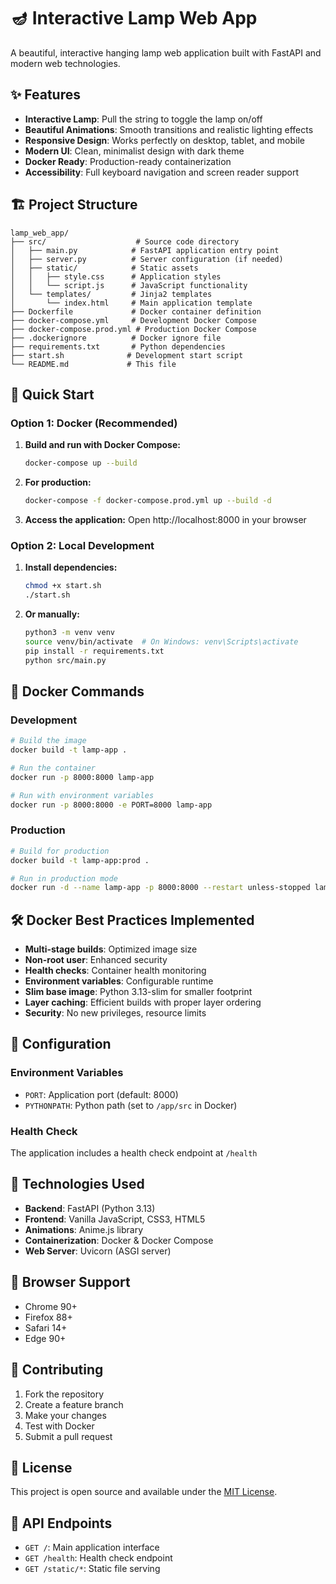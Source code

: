 # 🪔 Interactive Lamp Web App

A beautiful, interactive hanging lamp web application built with FastAPI and modern web technologies.

## ✨ Features

- **Interactive Lamp**: Pull the string to toggle the lamp on/off
- **Beautiful Animations**: Smooth transitions and realistic lighting effects
- **Responsive Design**: Works perfectly on desktop, tablet, and mobile
- **Modern UI**: Clean, minimalist design with dark theme
- **Docker Ready**: Production-ready containerization
- **Accessibility**: Full keyboard navigation and screen reader support

## 🏗️ Project Structure

```
lamp_web_app/
├── src/                    # Source code directory
│   ├── main.py            # FastAPI application entry point
│   ├── server.py          # Server configuration (if needed)
│   ├── static/            # Static assets
│   │   ├── style.css      # Application styles
│   │   └── script.js      # JavaScript functionality
│   └── templates/         # Jinja2 templates
│       └── index.html     # Main application template
├── Dockerfile             # Docker container definition
├── docker-compose.yml     # Development Docker Compose
├── docker-compose.prod.yml # Production Docker Compose
├── .dockerignore          # Docker ignore file
├── requirements.txt       # Python dependencies
├── start.sh              # Development start script
└── README.md             # This file
```

## 🚀 Quick Start

### Option 1: Docker (Recommended)

1. **Build and run with Docker Compose:**
   ```bash
   docker-compose up --build
   ```

2. **For production:**
   ```bash
   docker-compose -f docker-compose.prod.yml up --build -d
   ```

3. **Access the application:**
   Open http://localhost:8000 in your browser

### Option 2: Local Development

1. **Install dependencies:**
   ```bash
   chmod +x start.sh
   ./start.sh
   ```

2. **Or manually:**
   ```bash
   python3 -m venv venv
   source venv/bin/activate  # On Windows: venv\Scripts\activate
   pip install -r requirements.txt
   python src/main.py
   ```

## 🐳 Docker Commands

### Development
```bash
# Build the image
docker build -t lamp-app .

# Run the container
docker run -p 8000:8000 lamp-app

# Run with environment variables
docker run -p 8000:8000 -e PORT=8000 lamp-app
```

### Production
```bash
# Build for production
docker build -t lamp-app:prod .

# Run in production mode
docker run -d --name lamp-app -p 8000:8000 --restart unless-stopped lamp-app:prod
```

## 🛠️ Docker Best Practices Implemented

- **Multi-stage builds**: Optimized image size
- **Non-root user**: Enhanced security
- **Health checks**: Container health monitoring
- **Environment variables**: Configurable runtime
- **Slim base image**: Python 3.13-slim for smaller footprint
- **Layer caching**: Efficient builds with proper layer ordering
- **Security**: No new privileges, resource limits

## 🔧 Configuration

### Environment Variables

- `PORT`: Application port (default: 8000)
- `PYTHONPATH`: Python path (set to `/app/src` in Docker)

### Health Check

The application includes a health check endpoint at `/health`

## 🎨 Technologies Used

- **Backend**: FastAPI (Python 3.13)
- **Frontend**: Vanilla JavaScript, CSS3, HTML5
- **Animations**: Anime.js library
- **Containerization**: Docker & Docker Compose
- **Web Server**: Uvicorn (ASGI server)

## 📱 Browser Support

- Chrome 90+
- Firefox 88+
- Safari 14+
- Edge 90+

## 🤝 Contributing

1. Fork the repository
2. Create a feature branch
3. Make your changes
4. Test with Docker
5. Submit a pull request

## 📄 License

This project is open source and available under the [MIT License](LICENSE).

## 🔗 API Endpoints

- `GET /`: Main application interface
- `GET /health`: Health check endpoint
- `GET /static/*`: Static file serving
